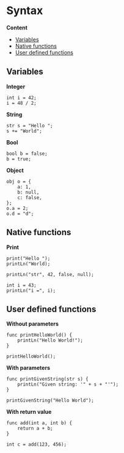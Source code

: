 # Syntax

**Content**
- [Variables](#variables)
- [Native functions](#native-functions)
- [User defined functions](#user-defined-functions)

## Variables
**Integer**
```
int i = 42;
i = 48 / 2;
```

**String**
```
str s = "Hello ";
s += "World";
```

**Bool**
```
bool b = false;
b = true;
```

**Object**
```
obj o = {
    a: 1,
    b: null,
    c: false,
};
o.a = 2;
o.d = "d";
```

## Native functions
**Print**  
```
print("Hello ");
printLn("World);

printLn("str", 42, false, null);

int i = 43;
printLn("i =", i);
```

## User defined functions
**Without parameters**
```
func printHelloWorld() {
    printLn("Hello World!");
}

printHelloWorld();
```

**With parameters**
```
func printGivenString(str s) {
    printLn("Given string: '" + s + "'");
}

printGivenString("Hello World");
```

**With return value**
```
func add(int a, int b) {
    return a + b;
}

int c = add(123, 456);
```